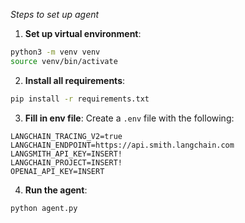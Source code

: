 *Steps to set up agent*

1) **Set up virtual environment**: 
```bash
python3 -m venv venv
source venv/bin/activate
```

2) **Install all requirements**: 
```bash
pip install -r requirements.txt
```

3) **Fill in env file**: Create a `.env` file with the following:
```
LANGCHAIN_TRACING_V2=true
LANGCHAIN_ENDPOINT=https://api.smith.langchain.com
LANGSMITH_API_KEY=INSERT!
LANGCHAIN_PROJECT=INSERT!
OPENAI_API_KEY=INSERT
```

4) **Run the agent**: 
```bash
python agent.py
```